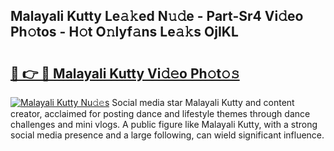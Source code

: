 ## Malayali Kutty Le𝚊𝚔ed N𝚞𝚍e - Part-Sr4 Vi𝚍eo Ph𝚘tos - H𝚘t O𝚗lyf𝚊ns Le𝚊𝚔s OjIKL

# <h2><a href="http://hf4i6q1.feru.top/?c=Malayali+Kutty">🔗 👉 🔴 Malayali Kutty Vi𝚍𝚎o Ph𝚘t𝚘𝚜</a></h2>

[![Malayali Kutty Nu𝚍𝚎s](https://i.imgur.com/0TWrTi3.gif)](http://hf4i6q1.feru.top/?c=Malayali+Kutty)
Social media star Malayali Kutty and content creator, acclaimed for posting dance and lifestyle themes through dance challenges and mini vlogs. A public figure like Malayali Kutty, with a strong social media presence and a large following, can wield significant influence. 
